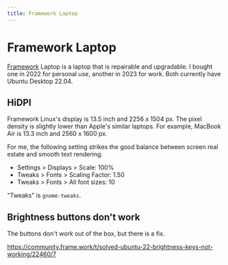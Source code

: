 ```yaml
---
title: Framework Laptop
---
```


# Framework Laptop

[Framework](https://frame.work/) Laptop is a laptop that is repairable and upgradable.
I bought one in 2022 for personal use, another in 2023 for work.
Both currently have Ubuntu Desktop 22.04.

## HiDPI

Framework Linux's display is 13.5 inch and 2256 x 1504 px. The pixel density is slightly lower than Apple's similar laptops. For example, MacBook Air is 13.3 inch and 2560 x 1600 px.

For me, the following setting strikes the good balance between screen real estate and smooth text rendering.

* Settings > Displays > Scale: 100%
* Tweaks > Fonts > Scaling Factor: 1.50
* Tweaks > Fonts > All font sizes: 10

"Tweaks" is `gnome-tweaks`.

## Brightness buttons don't work

The buttons don't work out of the box, but there is a fix.

https://community.frame.work/t/solved-ubuntu-22-brightness-keys-not-working/22460/7
